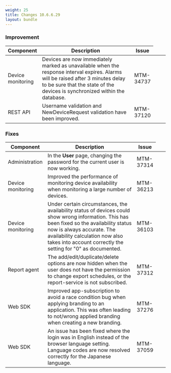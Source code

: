 ```yaml
---
weight: 25
title: Changes 10.6.6.29
layout: bundle
---
```


### Improvement

<table ><colgroup>
<col style="width: 15%;"><col style="width: 65%;"><col style="width: 10%;"><col style="width: 10%;"></colgroup>
<thead><tr>
<th>
Component</th>
<th>
Description</th>
<th>
Issue</th>
</tr>
</thead><tbody>

<tr>
<td>
Device monitoring</td>
<td > Devices are now immediately marked as unavailable when the response interval expires. Alarms will be raised after 3 minutes delay to be sure that the state of the devices is synchronized within the database. </td>
<td>
MTM-34737</td>
</tr>

<tr>
<td>
REST API</td>
<td > Username validation and NewDeviceRequest validation have been improved. </td>
<td>
MTM-37120</td>
</tr>

</tbody></table>

### Fixes

<div><table ><colgroup>
<col style="width: 15%;"><col style="width: 65%;"><col style="width: 10%;"><col style="width: 10%;"></colgroup>
<thead><tr>
<th>
Component</th>
<th>
Description</th>
<th>
Issue</th>
</tr>
</thead><tbody>

<tr>
<td>
Administration</td>
<td > In the <b>User</b> page, changing the password for the current user&nbsp;is now working.</td>
<td>
MTM-37314</td>
</tr>

<tr>
<td>
Device monitoring</td>
<td > Improved the performance of monitoring device availability when monitoring a large number of devices.</td>
<td>
MTM-36213</td>
</tr>

<tr>
<td>
Device monitoring</td>
<td > Under certain circumstances, the availability status of devices could show wrong information. This has been fixed so the availability status now is always accurate. The availability calculation now also takes into account correctly the setting for "0" as documented. </td>
<td>
MTM-36103</td>
</tr>

<tr>
<td>
Report agent</td>
<td > The add/edit/duplicate/delete options are now hidden when the user does not have the permission to change export schedules, or the report-service is not subscribed.</td>
<td>
MTM-37312</td>
</tr>

<tr>
<td>
Web SDK</td>
<td > Improved app-subscription to avoid a race condition bug when applying branding to an application. This was often leading to not/wrong applied branding when creating a new branding.</td>
<td>
MTM-37276</td>
</tr>

<tr>
<td>
Web SDK</td>
<td > An issue has been fixed where the login was in English instead of the browser language setting. Language codes are now resolved correctly for the Japanese language.</td>
<td>
MTM-37059</td>
</tr>

</tbody></table></div>

